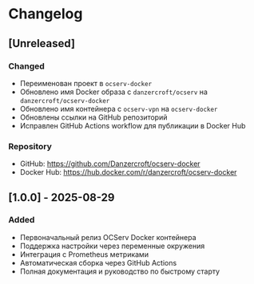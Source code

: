 # Changelog

## [Unreleased]

### Changed
- Переименован проект в `ocserv-docker`
- Обновлено имя Docker образа с `danzercroft/ocserv` на `danzercroft/ocserv-docker`
- Обновлено имя контейнера с `ocserv-vpn` на `ocserv-docker`
- Обновлены ссылки на GitHub репозиторий
- Исправлен GitHub Actions workflow для публикации в Docker Hub

### Repository
- GitHub: https://github.com/Danzercroft/ocserv-docker
- Docker Hub: https://hub.docker.com/r/danzercroft/ocserv-docker

## [1.0.0] - 2025-08-29

### Added
- Первоначальный релиз OCServ Docker контейнера
- Поддержка настройки через переменные окружения
- Интеграция с Prometheus метриками
- Автоматическая сборка через GitHub Actions
- Полная документация и руководство по быстрому старту
